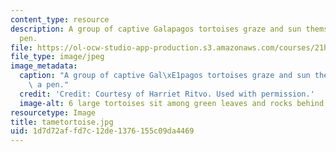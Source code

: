 ```yaml
---
content_type: resource
description: A group of captive Galapagos tortoises graze and sun themselves in a
  pen.
file: https://ol-ocw-studio-app-production.s3.amazonaws.com/courses/21h-968j-nature-environment-and-empire-spring-2010/1d7d72affd7c12de1376155c09da4469_tametortoise.jpg
file_type: image/jpeg
image_metadata:
  caption: "A group of captive Gal\xE1pagos tortoises graze and sun themselves in\
    \ a pen."
  credit: 'Credit: Courtesy of Harriet Ritvo. Used with permission.'
  image-alt: 6 large tortoises sit among green leaves and rocks behind a wall.
resourcetype: Image
title: tametortoise.jpg
uid: 1d7d72af-fd7c-12de-1376-155c09da4469
---
```

